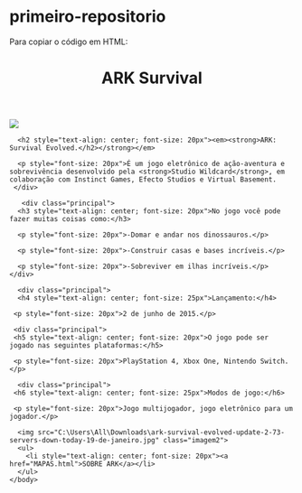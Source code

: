 # primeiro-repositorio

Para copiar o código em HTML:    

<!DOCTYPE html>
<html lang="pt-br">
<head>
  <meta charset="UTF-8">
  <title>ARK INFO</title>
  <link rel="stylesheet" href="style.css"

</head>

  <body>
    <header>
        <h1 class="titulo-principal">ARK Survival</h1>
    </header>
    <div class="principal">
<img id= banner src="C:\Users\All\Downloads\ark_survival_evolved.jpg">


      <h2 style="text-align: center; font-size: 20px"><em><strong>ARK: Survival Evolved.</h2></strong></em>

      <p style="font-size: 20px">É um jogo eletrônico de ação-aventura e sobrevivência desenvolvido pela <strong>Studio Wildcard</strong>, em colaboração com Instinct Games, Efecto Studios e Virtual Basement.
     </div>

       <div class="principal">
      <h3 style="text-align: center; font-size: 20px">No jogo você pode fazer muitas coisas como:</h3>

      <p style="font-size: 20px">-Domar e andar nos dinossauros.</p>

      <p style="font-size: 20px">-Construir casas e bases incríveis.</p>

      <p style="font-size: 20px">-Sobreviver em ilhas incríveis.</p>
    </div>

      <div class="principal">
      <h4 style="text-align: center; font-size: 25px">Lançamento:</h4>

     <p style="font-size: 20px">2 de junho de 2015.</p>
   </div>

     <div class="principal">
     <h5 style="text-align: center; font-size: 20px">O jogo pode ser jogado nas seguintes plataformas:</h5>

     <p style="font-size: 20px">PlayStation 4, Xbox One, Nintendo Switch.</p>
   </div>

      <div class="principal">
     <h6 style="text-align: center; font-size: 25px">Modos de jogo:</h6>

     <p style="font-size: 20px">Jogo multijogador, jogo eletrônico para um jogador.</p>
   </div>

      <img src="C:\Users\All\Downloads\ark-survival-evolved-update-2-73-servers-down-today-19-de-janeiro.jpg" class="imagem2">
      <ul>
        <li style="text-align: center; font-size: 20px"><a href="MAPAS.html">SOBRE ARK</a></li>
      </ul>
    </body>
</html>

